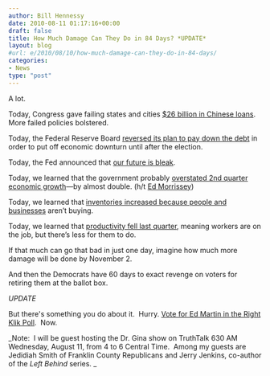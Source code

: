 ```yaml
---
author: Bill Hennessy
date: 2010-08-11 01:17:16+00:00
draft: false
title: How Much Damage Can They Do in 84 Days? *UPDATE*
layout: blog
#url: e/2010/08/10/how-much-damage-can-they-do-in-84-days/
categories:
- News
type: "post"
---
```


A lot.

Today, Congress gave failing states and cities [$26 billion in Chinese loans](https://www.politico.com/news/stories/0810/40842.html). More failed policies bolstered.

Today, the Federal Reserve Board [reversed its plan to pay down the debt](https://www.bloomberg.com/news/2010-08-10/fed-to-reinvest-principal-on-mortgage-proceeds-into-long-term-treasuries.html) in order to put off economic downturn until after the election.

Today, the Fed announced that [our future is bleak](https://www.ft.com/cms/s/0/0567152a-a49c-11df-8c9f-00144feabdc0.html).

Today, we learned that the government probably [overstated 2nd quarter economic growth](https://www.zerohedge.com/article/another-revision-q2-gdp-number-jpm-firm-now-estimates-real-economic-performance-was-13-24)—by almost double. (h/t [Ed Morrissey](https://hotair.com/archives/2010/08/10/productivity-wholesale-sales-fall-in-latest-reports/))

Today, we learned that [inventories increased because people and businesses](https://www.theatlantic.com/business/archive/2010/08/wholesale-sales-declined-in-june-inventories-rose/61229/) aren’t buying.

Today, we learned that [productivity fell last quarter](https://online.wsj.com/article/SB10001424052748704164904575421051109791586.html?mod=WSJ_hps_LEFTWhatsNews), meaning workers are on the job, but there’s less for them to do.

If that much can go that bad in just one day, imagine how much more damage will be done by November 2.

And then the Democrats have 60 days to exact revenge on voters for retiring them at the ballot box.

*UPDATE*

But there's something you do about it.  Hurry. [Vote for Ed Martin in the Right Klik Poll](https://www.rightklik.net/2010/08/ten-buck-fridays-august-8-13.html).  Now.

_Note:  I will be guest hosting the Dr. Gina show on TruthTalk 630 AM Wednesday, August 11, from 4 to 6 Central Time.  Among my guests are Jedidiah Smith of Franklin County Republicans and Jerry Jenkins, co-author of the _Left Behind_ series. _
